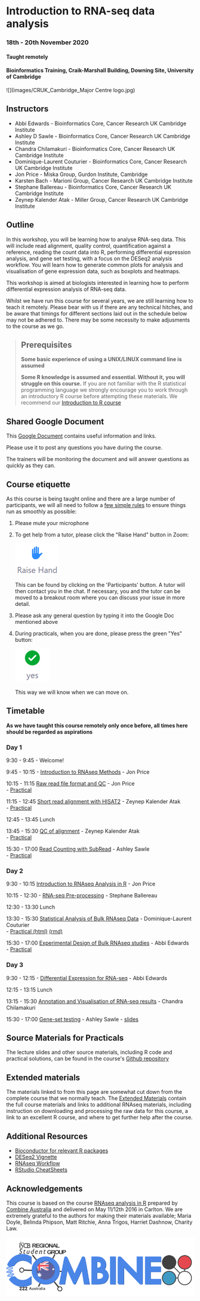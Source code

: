 # Introduction to RNA-seq data analysis 
### 18th - 20th November 2020
#### Taught remotely
#### Bioinformatics Training, Craik-Marshall Building, Downing Site, University of Cambridge

![](images/CRUK_Cambridge_Major Centre logo.jpg)

## Instructors

* Abbi Edwards - Bioinformatics Core, Cancer Research UK Cambridge Institute
* Ashley D Sawle - Bioinformatics Core, Cancer Research UK Cambridge Institute
* Chandra Chilamakuri - Bioinformatics Core, Cancer Research UK Cambridge Institute
* Dominique-Laurent Couturier - Bioinformatics Core, Cancer Research UK Cambridge Institute 
* Jon Price - Miska Group, Gurdon Institute, Cambridge
* Karsten Bach - Marioni Group, Cancer Research UK Cambridge Institute
* Stephane Ballereau - Bioinformatics Core, Cancer Research UK Cambridge Institute
* Zeynep Kalender Atak - Miller Group, Cancer Research UK Cambridge Institute

## Outline

In this workshop, you will be learning how to analyse RNA-seq data. This will
include read alignment, quality control, quantification against a reference,
reading the count data into R, performing differential expression analysis, and
gene set testing, with a focus on the DESeq2 analysis workflow. You will learn
how to generate common plots for analysis and visualisation of gene expression
data, such as boxplots and heatmaps. 

This workshop is aimed at biologists interested in learning how to perform
differential expression analysis of RNA-seq data. 

Whilst we have run this course for several years, we are still learning how to
teach it remotely.  Please bear with us if there are any technical hitches, and
be aware that timings for different sections laid out in the schedule below may
not be adhered to. There may be some necessity to make adjusments to the course
as we go.

> ## Prerequisites
>
> __**Some basic experience of using a UNIX/LINUX command line is assumed**__
> 
> __**Some R knowledge is assumed and essential. Without it, you
> will struggle on this course.**__ 
> If you are not familiar with the R statistical programming language we
> strongly encourage you to work through an introductory R course before
> attempting these materials.
> We recommend our [Introduction to R course](https://bioinformatics-core-shared-training.github.io/r-intro/)

## Shared Google Document

This [Google Document](https://docs.google.com/document/d/1zXoe3pyWBDbvPZ0JUZu0TU_HLTgFDtDPtL8Bpk0etFc/edit) contains useful information and links.

Please use it to post any questions you have during the course.

The trainers will be monitoring the document and will answer questions as quickly
as they can.

## Course etiquette

As this course is being taught online and there are a large number of participants,
we will all need to follow a [few simple rules](https://docs.google.com/presentation/d/e/2PACX-1vQv9nTlsdRC9iZJU138tLL1jrwNoryp8P-FnXxb_ugOOWjbav4QHTLYLLZj2KK4kTO0_3x3VlzSdrUu/pub?start=false&loop=false&delayms=3000) to ensure things run as smoothly as possible:

1. Please mute your microphone

2. To get help from a tutor, please click the "Raise Hand" button in Zoom:

    ![](images/raise_hand.png)
   
   This can be found by clicking on the 'Participants' button. A tutor will
   then contact you in the chat. If necessary, you and the tutor can be moved
   to a breakout room where you can discuss your issue in more detail.

3. Please ask any general question by typing it into the Google Doc mentioned above

4. During practicals, when you are done, please press the green "Yes" button: 
    
    ![](images/yes_button.png)

   This way we will know when we can move on.

## Timetable

**As we have taught this course remotely only once before, all times here should be
regarded as aspirations**

### Day 1

9:30 - 9:45 - Welcome! <!-- Ash -->

9:45 - 10:15 - [Introduction to RNAseq
Methods](html/A_Introduction_to_RNAseq_Methods.html) - Jon Price  

10:15 - 11:15 [Raw read file format and QC](html/B_FastQC.html)   - Jon Price  
    - [Practical](html/B_FastQC_practical.html)  
<!--    - [Practical solutions](html/B_FastQC_practical.Solutions.html) -->

11:15 - 12:45 [Short read alignment with HISAT2](html/C_Alignment_with_HISAT2.html)   - Zeynep Kalender Atak  
    - [Practical](html/C_Alignment_with_HISAT2_practical.html)  
<!--    - [Practical solutions](html/C_Alignment_with_HISAT2.Solutions.html) -->

12:45 - 13:45 Lunch

13:45 - 15:30 [QC of alignment](html/D_QC_of_aligned_reads.html) - Zeynep Kalender Atak  
    - [Practical](html/D_QC_of_aligned_reads_practical.html)  
<!--    - [Practical solutions](html/D_QC_of_aligned_reads.Solutions.html) -->

15:30 - 17:00 [Read Counting with SubRead](html/E_Read_Counts_with_Subread.html)   - Ashley Sawle  
    - [Practical](html/E_Read_Counts_with_Subread.practical.html)  
<!--    - [Practical solutions](html/E_Read_Counts_with_Subread.Solutions.html) -->

<!-- Goodbye: Ash -->

### Day 2

<!-- Welcome: Abbi -->

9:30 - 10:15  [Introduction to RNAseq Analysis in R](html/01_Introduction_to_RNAseq_Analysis_in_R.html) - Jon Price   

10:15 - 12:30 - [RNA-seq Pre-processing](html/02_Preprocessing_Data.html) - 
Stephane Ballereau
<!--    - [Practical solutions](html/02_Preprocessing_Data.Solutions.html)   -->

12:30 - 13:30 Lunch

13:30 - 15:30 [Statistical Analysis of Bulk RNAseq Data](html/StatsRNAseq_Couturier_02-07-2020.pdf)    - Dominique-Laurent  
Couturier     
    - [Practical (html)](html/StatsRNAseq_Couturier_20-05-2020.html) [(rmd)](html/StatsRNAseq_Couturier_20-05-2020.Rmd)  

15:30 - 17:00 [Experimental Design of Bulk RNAseq studies](html/ExperimentalDesignCourse_Nagarajan_20-05-2020.pdf)   - Abbi Edwards   
    - [Practical](html/RNAseq_ExperimentalDesignPractical.pdf)    

<!-- Goodbye: Abbi -->

### Day 3

<!-- Welcome: Abbi  -->

9:30 - 12:15 - [Differential Expression for
RNA-seq](html/04_DE_analysis_with_DESeq2.html) - Abbi Edwards 
<!--    - [practical solutions](html/04_DE_analysis.Solutions.html)   -->

12:15 - 13:15 Lunch

13:15 - 15:30 [Annotation and Visualisation of RNA-seq
results](html/05_Annotation_and_Visualisation.html) - Chandra Chilamakuri  
<!--    - [practical solutions](html/05_Annotation_and_Visualisation.Solutions.html)  -->

15:30 - 17:00 [Gene-set testing](html/06_Gene_set_testing.html) - Ashley Sawle
    - [slides](html/06_Introduction_to_Functional_Analysis_in_R.html)
<!--     - [practical solutions](html/06_Gene_set_testing.Solutions.html)  -->

<!-- Goodbye: Ash -->

## Source Materials for Practicals

The lecture slides and other source materials, including R code and 
practical solutions, can be found in the course's [Github 
repository](https://github.com/bioinformatics-core-shared-training/RNAseq_November_2020_remote)

## Extended materials

The materials linked to from this page are somewhat cut down from the complete
course that we normally teach. The [Extended Materials](Extended_index.md)
contain the full course materials and links to additional RNAseq materials,
including instruction on downloading and processing the raw data for this
course, a link to an excellent R course, and where to get further help after
the course.

## Additional Resources

* [Bioconductor for relevant R packages](https://bioconductor.org/)
* [DESeq2 Vignette](https://bioconductor.org/packages/release/bioc/vignettes/DESeq2/inst/doc/DESeq2.html)  
* [RNAseq Workflow](http://master.bioconductor.org/packages/release/workflows/vignettes/rnaseqGene/inst/doc/rnaseqGene.html)  
* [RStudio CheatSheets](https://rstudio.com/resources/cheatsheets/)

## Acknowledgements

This course is based on the course [RNAseq analysis in
R](http://combine-australia.github.io/2016-05-11-RNAseq/) prepared by [Combine
Australia](https://combine.org.au/) and delivered on May 11/12th 2016 in
Carlton. We are extremely grateful to the authors for making their materials
available; Maria Doyle, Belinda Phipson, Matt Ritchie, Anna Trigos, Harriet
Dashnow, Charity Law.

![](images/combine_banner_small.png)
